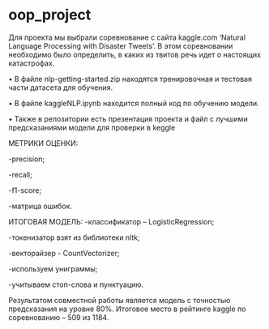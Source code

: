 # oop_project
Для проекта мы выбрали соревнование с сайта kaggle.com ‘Natural Language Processing with Disaster Tweets’. В этом соревновании необходимо было определить, в каких из твитов речь идет о настоящих катастрофах.

• В файле nlp-getting-started.zip находятся тренировочная и тестовая части датасета для обучения.

• В файле kaggleNLP.ipynb находится полный код по обучению модели.

• Также в репозитории есть презентация проекта и файл с лучшими предсказаниями модели для проверки в keggle

МЕТРИКИ ОЦЕНКИ:

-precision;

-recall;

-f1-score;

-матрица ошибок.

ИТОГОВАЯ МОДЕЛЬ:
-классификатор – LogisticRegression;

-токенизатор взят из библиотеки nltk;

-векторайзер - CountVectorizer;

-используем униграммы;

-учитываем стоп-слова и пунктуацию.

Результатом совместной работы является модель с точностью предсказания на уровне 80%. Итоговое место в рейтинге kaggle по соревнованию – 509 из 1184.

